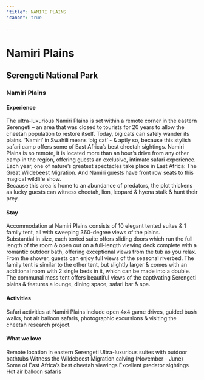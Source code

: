 ```yaml
---
"title": NAMIRI PLAINS
"canon": true

---
```


# Namiri Plains
## Serengeti National Park
### Namiri Plains

#### Experience
The ultra-luxurious Namiri Plains is set within a remote corner in the eastern Serengeti – an area that was closed to tourists for 20 years to allow the cheetah population to restore itself.  Today, big cats can safely wander its plains.
‘Namiri’ in Swahili means ‘big cat’ - &amp; aptly so, because this stylish safari camp offers some of East Africa’s best cheetah sightings.
Namiri Plains is so remote, it is located more than an hour’s drive from any other camp in the region, offering guests an exclusive, intimate safari experience.
Each year, one of nature’s greatest spectacles take place in East Africa:  The Great Wildebeest Migration.  And Namiri guests have front row seats to this magical wildlife show.  
Because this area is home to an abundance of predators, the plot thickens as lucky guests can witness cheetah, lion, leopard &amp; hyena stalk &amp; hunt their prey.

#### Stay
Accommodation at Namiri Plains consists of 10 elegant tented suites &amp; 1 family tent, all with sweeping 360-degree views of the plains.  
Substantial in size, each tented suite offers sliding doors which run the full length of the room &amp; open out on a full-length viewing deck complete with a romantic outdoor bath, offering exceptional views from the tub as you relax.  
From the shower, guests can enjoy full views of the seasonal riverbed.
The family tent is similar to the other tent, but slightly larger &amp; comes with an additional room with 2 single beds in it, which can be made into a double.
The communal mess tent offers beautiful views of the captivating Serengeti plains &amp; features a lounge, dining space, safari bar &amp; spa.

#### Activities
Safari activities at Namiri Plains include open 4x4 game drives, guided bush walks, hot air balloon safaris, photographic excursions &amp; visiting the cheetah research project.


#### What we love
Remote location in eastern Serengeti
Ultra-luxurious suites with outdoor bathtubs
Witness the Wildebeest Migration calving (November - June)
Some of East Africa’s best cheetah viewings
Excellent predator sightings
Hot air balloon safaris